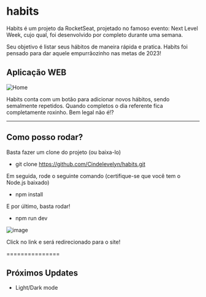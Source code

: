 # habits

Habits é um projeto da RocketSeat, projetado no famoso evento: Next Level Week, cujo qual, foi desenvolvido por completo durante uma semana.

Seu objetivo é listar seus hábitos de maneira rápida e pratica. Habits foi pensado para dar aquele empurrãozinho nas metas de 2023!

## Aplicação WEB

![Home](https://user-images.githubusercontent.com/60244854/213943395-6e77e07e-3e6b-47b9-b7c0-13191892f4a2.png)

Habits conta com um botão para adicionar novos hábitos, sendo semalmente repetidos. Quando completos o dia referente fica completamente roxinho. Bem legal não é!?

----------------

## Como posso rodar?

Basta fazer um clone do projeto (ou baixa-lo)

* git clone https://github.com/Cindelevelyn/habits.git

Em seguida, rode o seguinte comando (certifique-se que você tem o Node.js baixado)

* npm install

E por último, basta rodar!

* npm run dev

![image](https://user-images.githubusercontent.com/60244854/213943846-4c0462bd-c500-4627-a638-9499d7786e6f.png)

Click no link e será redirecionado para o site!

===============

## Próximos Updates
- Light/Dark mode
